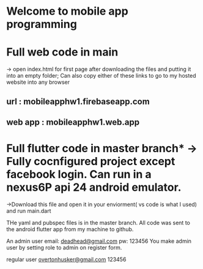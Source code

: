 # Welcome to mobile app programming

# Full web code in main
  -> open index.html for first page after downloading the files and putting it into an empty folder;
  Can also copy either of these links to go to my hosted website into any browser
  ## url : mobileapphw1.firebaseapp.com
  ## web app : mobileapphw1.web.app
  

# Full flutter code in master branch* -> Fully cocnfigured project except facebook login. Can run in a nexus6P api 24 android emulator.
  ->Download this file and open it in your enviorment( vs code is what I used) and run main.dart
  
  THe yaml and pubspec files is in the master branch. All code was sent to the android flutter app from my machine to github.
  
  
  An admin user
  email: deadhead@gmail.com
  pw: 123456
  You make admin user by setting role to admin on register form.
  
  
  regular user
  overtonhusker@gmail.com
  123456
  
 
